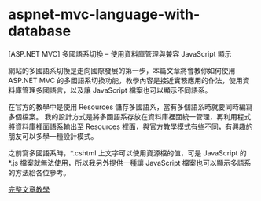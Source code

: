 # aspnet-mvc-language-with-database
[ASP.NET MVC] 多國語系切換 – 使用資料庫管理與兼容 JavaScript 顯示

網站的多國語系切換是走向國際發展的第一步，本篇文章將會教你如何使用 ASP.NET MVC 的多國語系切換功能，教學內容是接近實務應用的作法，使用資料庫管理多國語言，以及讓 JavaScript 檔案也可以顯示不同語系。

在官方的教學中是使用 Resources 儲存多國語系，當有多個語系時就要同時編寫多個檔案。
我的設計方式是將多國語系存放在資料庫裡面統一管理，再利用程式將資料庫裡面語系輸出至 Resources 裡面，與官方教學模式有些不同，有興趣的朋友可以多學一種設計模式。

之前寫多國語系時，*.cshtml 上文字可以使用資源檔的值，可是 JavaScript 的 *.js 檔案就無法使用，所以我另外提供一種讓 JavaScript 檔案也可以顯示多語系的方法給各位參考。

[完整文章教學](https://blog.hungwin.com.tw/aspnet-mvc-language-with-database/)
